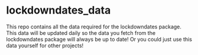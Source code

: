 # lockdowndates_data

This repo contains all the data required for the lockdowndates package. This data will be updated daily so the data you fetch from the lockdowndates package will always be up to date! Or you could just use this data yourself for other projects!
